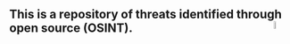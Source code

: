



## This is a repository of threats identified through open source (OSINT).<img align="right" img src="https://github.com/jmpshell/ThreatFeeds/blob/master/assets/osinticon.gif" width="6%" height="6%" alt="Osint Logo"> 

